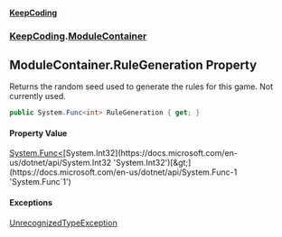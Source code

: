 #### [KeepCoding](index.md 'index')
### [KeepCoding](KeepCoding.md 'KeepCoding').[ModuleContainer](KeepCoding_ModuleContainer.md 'KeepCoding.ModuleContainer')
## ModuleContainer.RuleGeneration Property
Returns the random seed used to generate the rules for this game. Not currently used.  
```csharp
public System.Func<int> RuleGeneration { get; }
```
#### Property Value
[System.Func&lt;](https://docs.microsoft.com/en-us/dotnet/api/System.Func-1 'System.Func`1')[System.Int32](https://docs.microsoft.com/en-us/dotnet/api/System.Int32 'System.Int32')[&gt;](https://docs.microsoft.com/en-us/dotnet/api/System.Func-1 'System.Func`1')
#### Exceptions
[UnrecognizedTypeException](KeepCoding_UnrecognizedTypeException.md 'KeepCoding.UnrecognizedTypeException')  
